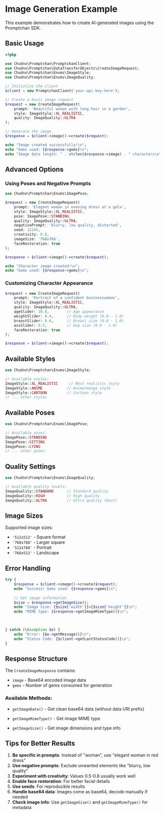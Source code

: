 # Image Generation Example

This example demonstrates how to create AI-generated images using the Promptchan SDK.

## Basic Usage

```php
<?php

use Chudno\Promptchan\PromptchanClient;
use Chudno\Promptchan\DataTransferObjects\CreateImageRequest;
use Chudno\Promptchan\Enums\ImageStyle;
use Chudno\Promptchan\Enums\ImageQuality;

// Initialize the client
$client = new PromptchanClient('your-api-key-here');

// Create a basic image request
$request = new CreateImageRequest(
    prompt: 'Beautiful woman with long hair in a garden',
    style: ImageStyle::XL_REALISTIC,
    quality: ImageQuality::ULTRA
);

// Generate the image
$response = $client->image()->create($request);

echo "Image created successfully!\n";
echo "Gems used: {$response->gems}\n";
echo "Image data length: " . strlen($response->image) . " characters\n";
```

## Advanced Options

### Using Poses and Negative Prompts

```php
use Chudno\Promptchan\Enums\ImagePose;

$request = new CreateImageRequest(
    prompt: 'Elegant woman in evening dress at a gala',
    style: ImageStyle::XL_REALISTIC,
    pose: ImagePose::STANDING,
    quality: ImageQuality::ULTRA,
    negativePrompt: 'blurry, low quality, distorted',
    seed: 12345,
    creativity: 0.8,
    imageSize: '768x768',
    faceRestoration: true
);

$response = $client->image()->create($request);

echo "Character image created!\n";
echo "Gems used: {$response->gems}\n";
```

### Customizing Character Appearance

```php
$request = new CreateImageRequest(
    prompt: 'Portrait of a confident businesswoman',
    style: ImageStyle::XL_REALISTIC,
    quality: ImageQuality::ULTRA,
    ageSlider: 30.0,        // Age appearance
    weightSlider: 0.4,      // Body weight (0.0 - 1.0)
    breastSlider: 0.6,      // Breast size (0.0 - 1.0)
    assSlider: 0.5,         // Hip size (0.0 - 1.0)
    faceRestoration: true
);

$response = $client->image()->create($request);
```

## Available Styles

```php
use Chudno\Promptchan\Enums\ImageStyle;

// Available styles:
ImageStyle::XL_REALISTIC     // Most realistic style
ImageStyle::ANIME           // Anime/manga style
ImageStyle::CARTOON         // Cartoon style
// ... other styles
```

## Available Poses

```php
use Chudno\Promptchan\Enums\ImagePose;

// Available poses:
ImagePose::STANDING
ImagePose::SITTING
ImagePose::LYING
// ... other poses
```

## Quality Settings

```php
use Chudno\Promptchan\Enums\ImageQuality;

// Available quality levels:
ImageQuality::STANDARD      // Standard quality
ImageQuality::HIGH          // High quality
ImageQuality::ULTRA         // Ultra quality (best)
```

## Image Sizes

Supported image sizes:
- `'512x512'` - Square format
- `'768x768'` - Larger square
- `'512x768'` - Portrait
- `'768x512'` - Landscape

## Error Handling

```php
try {
    $response = $client->image()->create($request);
    echo "Success! Gems used: {$response->gems}\n";
    
    // Get image information
    $size = $response->getImageSize();
    echo "Image size: {$size['width']}x{$size['height']}\n";
    echo "MIME type: {$response->getImageMimeType()}\n";
    

    
} catch (\Exception $e) {
    echo "Error: {$e->getMessage()}\n";
    echo "Status Code: {$client->getLastStatusCode()}\n";
}
```

## Response Structure

The `CreateImageResponse` contains:
- `image` - Base64 encoded image data
- `gems` - Number of gems consumed for generation

### Available Methods:
- `getImageData()` - Get clean base64 data (without data URI prefix)

- `getImageMimeType()` - Get image MIME type
- `getImageSize()` - Get image dimensions and type info

## Tips for Better Results

1. **Be specific in prompts**: Instead of "woman", use "elegant woman in red dress"
2. **Use negative prompts**: Exclude unwanted elements like "blurry, low quality"
3. **Experiment with creativity**: Values 0.5-0.8 usually work well
4. **Enable face restoration**: For better facial details
5. **Use seeds**: For reproducible results
6. **Handle base64 data**: Images come as base64, decode manually if needed
7. **Check image info**: Use `getImageSize()` and `getImageMimeType()` for metadata